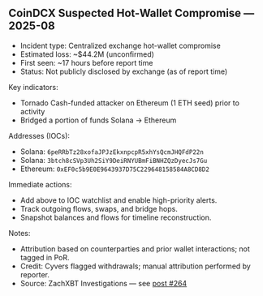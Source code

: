 ## CoinDCX Suspected Hot-Wallet Compromise — 2025-08

- Incident type: Centralized exchange hot-wallet compromise
- Estimated loss: ~$44.2M (unconfirmed)
- First seen: ~17 hours before report time
- Status: Not publicly disclosed by exchange (as of report time)

Key indicators:
- Tornado Cash-funded attacker on Ethereum (1 ETH seed) prior to activity
- Bridged a portion of funds Solana → Ethereum

Addresses (IOCs):
- Solana: `6peRRbTz28xofaJPJzEkxnpcpR5xhYsQcmJHQFdP22n`
- Solana: `3btch8cSVp3Uh2SiY9DeiRNYUBmFiBNHZQzDyecJs7Gu`
- Ethereum: `0xEF0c5b9E0E9643937D75C229648158584A8CD8D2`

Immediate actions:
- Add above to IOC watchlist and enable high-priority alerts.
- Track outgoing flows, swaps, and bridge hops.
- Snapshot balances and flows for timeline reconstruction.

Notes:
- Attribution based on counterparties and prior wallet interactions; not tagged in PoR.
- Credit: Cyvers flagged withdrawals; manual attribution performed by reporter.
 - Source: ZachXBT Investigations — see [post #264](https://t.me/investigations/264)

